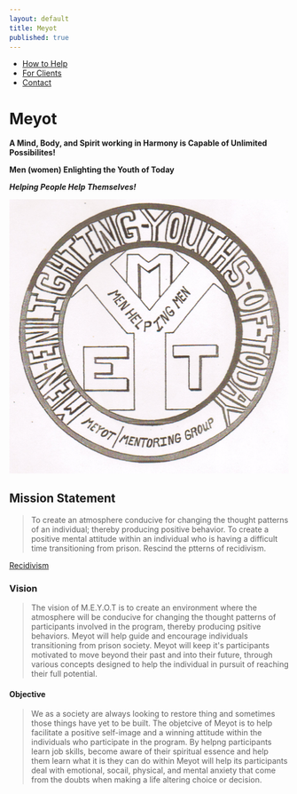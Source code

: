 ```yaml
---
layout: default
title: Meyot
published: true
---
```


- [How to Help](help.html)
- [For Clients](clients.html)
- [Contact](contact.html)

# Meyot
**A Mind, Body, and Spirit working in Harmony is Capable of Unlimited Possibilites!**

**Men (women) Enlighting the Youth of Today**  

**_Helping People Help Themselves!_**

![MEYOT logo](images/meyotbw.png)

## Mission Statement

>To create an atmosphere conducive for changing the thought patterns of an individual; thereby producing positive behavior.  To create a positive mental attitude within an individual who is having a difficult time transitioning from prison. Rescind the ptterns of recidivism.

[Recidivism](http://www.nij.gov/topics/corrections/recidivism/Pages/welcome.aspx)
 
 ### Vision

 >The vision of M.E.Y.O.T is to create an environment where the atmosphere will be conducive for changing the thought patterns of participants involved in the program, thereby producing psitive behaviors. Meyot will help guide and encourage individuals transitioning from prison society. Meyot will keep it's participants motivated to move beyond their past and into their future, through various concepts designed to help the individual in pursuit of reaching their full potential.
 
#### Objective

>We as a society are always looking to restore thing and sometimes those things have yet to be built. The objetcive of Meyot is to help facilitate a positive self-image and a winning attitude within the individuals who participate in the program. By helpng participants learn job skills, become aware of their spiritual essence and help them learn what it is they can do within Meyot will help its participants deal with emotional, socail, physical, and mental anxiety that come from the doubts when making a life altering choice or decision.
